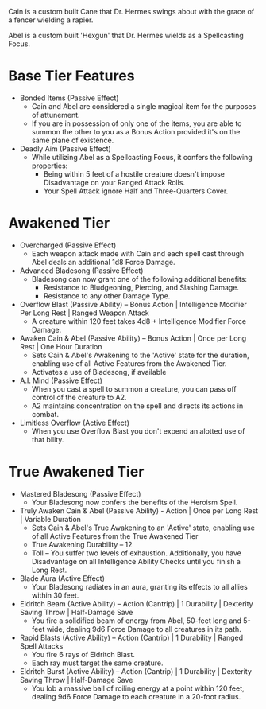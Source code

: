 ﻿Cain is a custom built Cane that Dr. Hermes swings about with the grace of a fencer wielding a rapier.

Abel is a custom built 'Hexgun' that Dr. Hermes wields as a Spellcasting Focus.

# Base Tier Features
* Bonded Items (Passive Effect)
	* Cain and Abel are considered a single magical item for the purposes of attunement.
	* If you are in possession of only one of the items, you are able to summon the other to you as a Bonus Action provided it's on the same plane of existence.
* Deadly Aim (Passive Effect)
	* While utilizing Abel as a Spellcasting Focus, it confers the following properties:
		* Being within 5 feet of a hostile creature doesn't impose Disadvantage on your Ranged Attack Rolls.
		* Your Spell Attack ignore Half and Three-Quarters Cover.

# Awakened Tier
* Overcharged (Passive Effect)
	* Each weapon attack made with Cain and each spell cast through Abel deals an additional 1d8 Force Damage.
* Advanced Bladesong (Passive Effect)
	* Bladesong can now grant one of the following additional benefits:
		* Resistance to Bludgeoning, Piercing, and Slashing Damage.
		* Resistance to any other Damage Type.
* Overflow Blast (Passive Ability) – Bonus Action | Intelligence Modifier Per Long Rest | Ranged Weapon Attack
	* A creature within 120 feet takes 4d8 + Intelligence Modifier Force Damage.
* Awaken Cain & Abel (Passive Ability) – Bonus Action | Once per Long Rest | One Hour Duration
	* Sets Cain & Abel's Awakening to the 'Active' state for the duration, enabling use of all Active Features from the Awakened Tier.
	* Activates a use of Bladesong, if available
* A.I. Mind (Passive Effect)
	* When you cast a spell to summon a creature, you can pass off control of the creature to A2.
	* A2 maintains concentration on the spell and directs its actions in combat.
* Limitless Overflow (Active Effect)
	* When you use Overflow Blast you don't expend an alotted use of that bility.

# True Awakened Tier
* Mastered Bladesong (Passive Effect)
	* Your Bladesong now confers the benefits of the Heroism Spell.
* Truly Awaken Cain & Abel (Passive Ability) - Action | Once per Long Rest | Variable Duration
	*  Sets Cain & Abel's True Awakening to an 'Active' state, enabling use of all Active Features from the True Awakened Tier
	* True Awakening Durability – 12
	* Toll – You suffer two levels of exhaustion. Additionally, you have Disadvantage on all Intelligence Ability Checks until you finish a Long Rest.
* Blade Aura (Active Effect)
	* Your Bladesong radiates in an aura, granting its effects to all allies within 30 feet.
* Eldritch Beam (Active Ability) – Action (Cantrip) | 1 Durability | Dexterity Saving Throw | Half-Damage Save
	* You fire a solidified beam of energy from Abel, 50-feet long and 5-feet wide, dealing 9d6 Force Damage to all creatures in its path.
* Rapid Blasts (Active Ability) – Action (Cantrip) | 1 Durability | Ranged Spell Attacks
	* You fire 6 rays of Eldritch Blast.
	* Each ray must target the same creature.
* Eldritch Burst (Active Ability) – Action (Cantrip) | 1 Durability | Dexterity Saving Throw | Half-Damage Save
	* You lob a massive ball of roiling energy at a point within 120 feet, dealing 9d6 Force Damage to each creature in a 20-foot radius.
